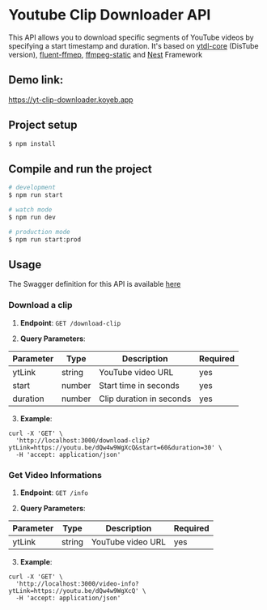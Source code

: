 # Youtube Clip Downloader API

This API allows you to download specific segments of YouTube videos by specifying a start timestamp and duration. It's based on [ytdl-core](https://github.com/distubejs/ytdl-core) (DisTube version), [fluent-ffmep](https://github.com/fluent-ffmpeg/node-fluent-ffmpeg), [ffmpeg-static](https://github.com/eugeneware/ffmpeg-static) and [Nest](https://nestjs.com) Framework

## Demo link:
https://yt-clip-downloader.koyeb.app

## Project setup

```bash
$ npm install
```

## Compile and run the project

```bash
# development
$ npm run start

# watch mode
$ npm run dev

# production mode
$ npm run start:prod
```

## Usage
The Swagger definition for this API is available [here](https://yt-clip-downloader.koyeb.app)
### Download a clip
1. **Endpoint**: ```GET /download-clip```

2. **Query Parameters**:

| Parameter |  Type  |        Description       | Required |
|-----------|--------|--------------------------|----------|
| ytLink    | string | YouTube video URL        |   yes    |
|start      | number | Start time in seconds    |   yes    |
|duration   | number | Clip duration in seconds |   yes    |

3. **Example**:
```
curl -X 'GET' \
  'http://localhost:3000/download-clip?ytLink=https://youtu.be/dQw4w9WgXcQ&start=60&duration=30' \
  -H 'accept: application/json'
```

### Get Video Informations
1. **Endpoint**: ```GET /info```

2. **Query Parameters**:

| Parameter |  Type  |        Description       | Required |
|-----------|--------|--------------------------|----------|
| ytLink    | string | YouTube video URL        |   yes    |

3. **Example**:
```
curl -X 'GET' \
  'http://localhost:3000/video-info?ytLink=https://youtu.be/dQw4w9WgXcQ' \
  -H 'accept: application/json'
```
